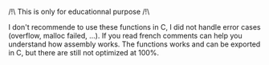 /!\ This is only for educationnal purpose /!\

I don't recommende to use these functions in C, I did not handle error cases (overflow, malloc failed, ...).
If you read french comments can help you understand how assembly works.
The functions works and can be exported in C, but there are still not optimized at 100%.